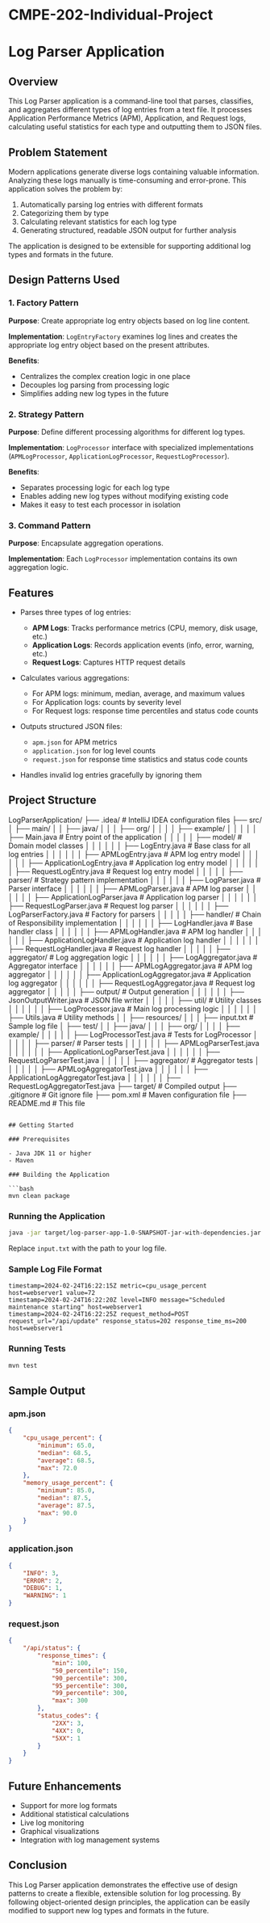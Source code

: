 # CMPE-202-Individual-Project
# Log Parser Application

## Overview

This Log Parser application is a command-line tool that parses, classifies, and aggregates different types of log entries from a text file. It processes Application Performance Metrics (APM), Application, and Request logs, calculating useful statistics for each type and outputting them to JSON files.

## Problem Statement

Modern applications generate diverse logs containing valuable information. Analyzing these logs manually is time-consuming and error-prone. This application solves the problem by:

1. Automatically parsing log entries with different formats
2. Categorizing them by type
3. Calculating relevant statistics for each log type
4. Generating structured, readable JSON output for further analysis

The application is designed to be extensible for supporting additional log types and formats in the future.

## Design Patterns Used

### 1. Factory Pattern

**Purpose**: Create appropriate log entry objects based on log line content.

**Implementation**: `LogEntryFactory` examines log lines and creates the appropriate log entry object based on the present attributes.

**Benefits**:
- Centralizes the complex creation logic in one place
- Decouples log parsing from processing logic
- Simplifies adding new log types in the future

### 2. Strategy Pattern

**Purpose**: Define different processing algorithms for different log types.

**Implementation**: `LogProcessor` interface with specialized implementations (`APMLogProcessor`, `ApplicationLogProcessor`, `RequestLogProcessor`).

**Benefits**:
- Separates processing logic for each log type
- Enables adding new log types without modifying existing code
- Makes it easy to test each processor in isolation

### 3. Command Pattern

**Purpose**: Encapsulate aggregation operations.

**Implementation**: Each `LogProcessor` implementation contains its own aggregation logic.

## Features

- Parses three types of log entries:
  - **APM Logs**: Tracks performance metrics (CPU, memory, disk usage, etc.)
  - **Application Logs**: Records application events (info, error, warning, etc.)
  - **Request Logs**: Captures HTTP request details

- Calculates various aggregations:
  - For APM logs: minimum, median, average, and maximum values
  - For Application logs: counts by severity level
  - For Request logs: response time percentiles and status code counts

- Outputs structured JSON files:
  - `apm.json` for APM metrics
  - `application.json` for log level counts
  - `request.json` for response time statistics and status code counts

- Handles invalid log entries gracefully by ignoring them

## Project Structure
LogParserApplication/
├── .idea/                   # IntelliJ IDEA configuration files
├── src/
│   ├── main/
│   │   ├── java/
│   │   │   ├── org/
│   │   │   │   ├── example/
│   │   │   │   │   ├── Main.java              # Entry point of the application
│   │   │   │   │   ├── model/                 # Domain model classes
│   │   │   │   │   │   ├── LogEntry.java      # Base class for all log entries
│   │   │   │   │   │   ├── APMLogEntry.java   # APM log entry model
│   │   │   │   │   │   ├── ApplicationLogEntry.java  # Application log entry model
│   │   │   │   │   │   ├── RequestLogEntry.java      # Request log entry model
│   │   │   │   │   ├── parser/                # Strategy pattern implementation
│   │   │   │   │   │   ├── LogParser.java     # Parser interface
│   │   │   │   │   │   ├── APMLogParser.java  # APM log parser
│   │   │   │   │   │   ├── ApplicationLogParser.java # Application log parser
│   │   │   │   │   │   ├── RequestLogParser.java     # Request log parser
│   │   │   │   │   │   ├── LogParserFactory.java     # Factory for parsers
│   │   │   │   │   ├── handler/               # Chain of Responsibility implementation
│   │   │   │   │   │   ├── LogHandler.java    # Base handler class
│   │   │   │   │   │   ├── APMLogHandler.java # APM log handler
│   │   │   │   │   │   ├── ApplicationLogHandler.java # Application log handler
│   │   │   │   │   │   ├── RequestLogHandler.java     # Request log handler
│   │   │   │   │   ├── aggregator/           # Log aggregation logic
│   │   │   │   │   │   ├── LogAggregator.java # Aggregator interface
│   │   │   │   │   │   ├── APMLogAggregator.java     # APM log aggregator
│   │   │   │   │   │   ├── ApplicationLogAggregator.java # Application log aggregator
│   │   │   │   │   │   ├── RequestLogAggregator.java     # Request log aggregator
│   │   │   │   │   ├── output/               # Output generation
│   │   │   │   │   │   ├── JsonOutputWriter.java     # JSON file writer
│   │   │   │   │   ├── util/                 # Utility classes
│   │   │   │   │   │   ├── LogProcessor.java # Main log processing logic
│   │   │   │   │   │   ├── Utils.java        # Utility methods
│   │   ├── resources/
│   │   │   ├── input.txt                     # Sample log file
│   ├── test/
│   │   ├── java/
│   │   │   ├── org/
│   │   │   │   ├── example/
│   │   │   │   │   ├── LogProcessorTest.java # Tests for LogProcessor
│   │   │   │   │   ├── parser/               # Parser tests
│   │   │   │   │   │   ├── APMLogParserTest.java
│   │   │   │   │   │   ├── ApplicationLogParserTest.java
│   │   │   │   │   │   ├── RequestLogParserTest.java
│   │   │   │   │   ├── aggregator/           # Aggregator tests
│   │   │   │   │   │   ├── APMLogAggregatorTest.java
│   │   │   │   │   │   ├── ApplicationLogAggregatorTest.java
│   │   │   │   │   │   ├── RequestLogAggregatorTest.java
├── target/                  # Compiled output
├── .gitignore               # Git ignore file
├── pom.xml                  # Maven configuration file
├── README.md                # This file

```

## Getting Started

### Prerequisites

- Java JDK 11 or higher
- Maven

### Building the Application

```bash
mvn clean package
```

### Running the Application

```bash
java -jar target/log-parser-app-1.0-SNAPSHOT-jar-with-dependencies.jar --file input.txt
```

Replace `input.txt` with the path to your log file.

### Sample Log File Format

```
timestamp=2024-02-24T16:22:15Z metric=cpu_usage_percent host=webserver1 value=72
timestamp=2024-02-24T16:22:20Z level=INFO message="Scheduled maintenance starting" host=webserver1
timestamp=2024-02-24T16:22:25Z request_method=POST request_url="/api/update" response_status=202 response_time_ms=200 host=webserver1
```

### Running Tests

```bash
mvn test
```

## Sample Output

### apm.json
```json
{
    "cpu_usage_percent": {
        "minimum": 65.0,
        "median": 68.5,
        "average": 68.5,
        "max": 72.0
    },
    "memory_usage_percent": {
        "minimum": 85.0,
        "median": 87.5,
        "average": 87.5,
        "max": 90.0
    }
}
```

### application.json
```json
{
    "INFO": 3,
    "ERROR": 2,
    "DEBUG": 1,
    "WARNING": 1
}
```

### request.json
```json
{
    "/api/status": {
        "response_times": {
            "min": 100,
            "50_percentile": 150,
            "90_percentile": 300,
            "95_percentile": 300,
            "99_percentile": 300,
            "max": 300
        },
        "status_codes": {
            "2XX": 3,
            "4XX": 0,
            "5XX": 1
        }
    }
}
```

## Future Enhancements

- Support for more log formats
- Additional statistical calculations
- Live log monitoring
- Graphical visualizations
- Integration with log management systems

## Conclusion

This Log Parser application demonstrates the effective use of design patterns to create a flexible, extensible solution for log processing. By following object-oriented design principles, the application can be easily modified to support new log types and formats in the future.
